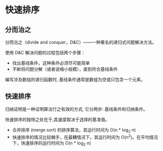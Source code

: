 # 快速排序

## 分而治之

分而治之（divide and conquer，D&C）——一种著名的递归式问题解决方法。  

使用 D&C 解决问题的过程包括两个步骤：
* 找出基线条件，这种条件必须尽可能简单
* 不断将问题分解（或者说缩小规模），直到符合基线条件

编写涉及数组的递归函数时, 基线条件通常是数组为空或只包含一个元素。

## 快速排序

归纳证明是一种证明算法行之有效的方式, 它分两步: 基线条件和归纳条件。  

快速排序的独特之处在于,其速度取决于选择的基准值。  

* 合并排序 (merge sort) 的排序算法，其运行时间为 O(n * log<sub>2</sub> n)
* 快速排序的情况比较棘手，在最糟情况下，其运行时间为 O(n<sup>2</sup>)。在平均情况下，快速排序的运行时间为 O(n * log<sub>2</sub> n)